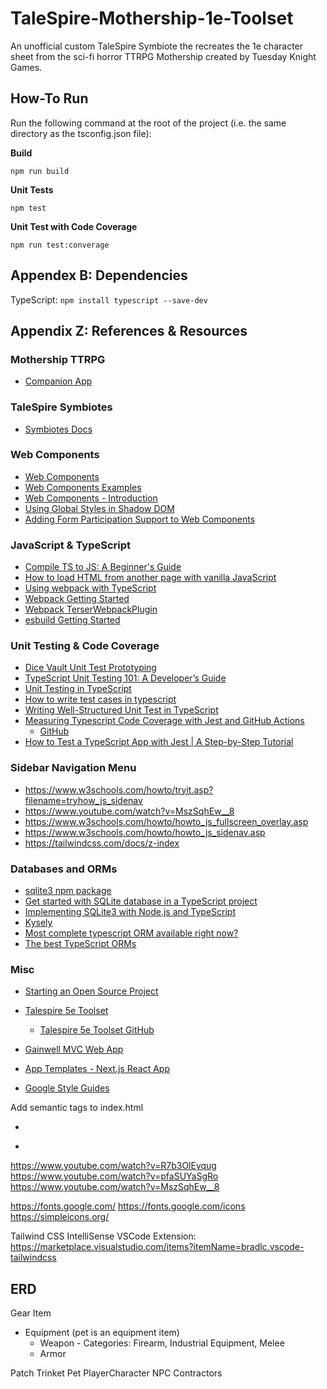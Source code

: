 # TaleSpire-Mothership-1e-Toolset

An unofficial custom TaleSpire Symbiote the recreates the 1e character sheet from the sci-fi horror TTRPG Mothership created by Tuesday Knight Games.

## How-To Run

Run the following command at the root of the project (i.e. the same directory as the tsconfig.json file):

**Build**

`npm run build`

**Unit Tests**

`npm test`

**Unit Test with Code Coverage**

`npm run test:converage`

## Appendex B: Dependencies

TypeScript: `npm install typescript --save-dev`

## Appendix Z: References & Resources

### Mothership TTRPG

-   [Companion App](https://mothershipcompanion.com/)

### TaleSpire Symbiotes

-   [Symbiotes Docs](https://symbiote-docs.talespire.com/)

### Web Components

-   [Web Components](https://developer.mozilla.org/en-US/docs/Web/API/Web_components)
-   [Web Components Examples](https://github.com/mdn/web-components-examples/tree/main)
-   [Web Components - Introduction](https://www.webcomponents.org/introduction)
-   [Using Global Styles in Shadow DOM](<https://eisenbergeffect.medium.com/using-global-styles-in-shadow-dom-5b80e802e89d#:~:text=Adding%20Global%20Styles%20to%20Declarative%20Shadow%20DOM%20(DSD)&text=The%20adopt%2Dglobal%2Dstyles%20element,once%20the%20work%20is%20done.>)
-   [Adding Form Participation Support to Web Components](https://www.raymondcamden.com/2023/05/24/adding-form-participation-support-to-web-components)

### JavaScript & TypeScript

-   [Compile TS to JS: A Beginner's Guide](https://daily.dev/blog/compile-ts-to-js-a-beginners-guide)
-   [How to load HTML from another page with vanilla JavaScript](https://gomakethings.com/how-to-load-html-from-another-page-with-vanilla-javascript/)
-   [Using webpack with TypeScript](https://blog.logrocket.com/using-webpack-typescript/)
-   [Webpack Getting Started](https://webpack.js.org/guides/getting-started/)
-   [Webpack TerserWebpackPlugin](https://webpack.js.org/plugins/terser-webpack-plugin/)
-   [esbuild Getting Started](https://esbuild.github.io/getting-started/)

### Unit Testing & Code Coverage

-   [Dice Vault Unit Test Prototyping](https://github.com/JasonCostanza/Dice-Vault/compare/main...kbarnett/unit-tests-prototype)
-   [TypeScript Unit Testing 101: A Developer’s Guide](https://www.testim.io/blog/typescript-unit-testing-101/)
-   [Unit Testing in TypeScript](https://refraction.dev/blog/unit-testing-in-typescript)
-   [How to write test cases in typescript](https://medium.com/design-bootcamp/how-to-write-test-cases-in-typescript-fa7a263b7833)
-   [Writing Well-Structured Unit Test in TypeScript](https://dev.to/arifintahu/writing-well-structured-unit-test-in-typescript-2hal)
-   [Measuring Typescript Code Coverage with Jest and GitHub Actions](https://about.codecov.io/blog/measuring-typescript-code-coverage-with-jest-and-github-actions/)
    -   [GitHub](https://github.com/amacgregor/codecov-jest-github-actions/blob/main/jest.config.ts)
-   [How to Test a TypeScript App with Jest | A Step-by-Step Tutorial](https://www.meticulous.ai/blog/jest-typescript)

### Sidebar Navigation Menu

-   https://www.w3schools.com/howto/tryit.asp?filename=tryhow_js_sidenav
-   https://www.youtube.com/watch?v=MszSqhEw__8
-   https://www.w3schools.com/howto/howto_js_fullscreen_overlay.asp
-   https://www.w3schools.com/howto/howto_js_sidenav.asp
-   https://tailwindcss.com/docs/z-index

### Databases and ORMs

-   [sqlite3 npm package](https://www.npmjs.com/package/sqlite3?activeTab=readme)
-   [Get started with SQLite database in a TypeScript project](https://www.octans-solutions.fr/en/articles/sqlite-typescript)
-   [Implementing SQLite3 with Node.js and TypeScript](https://koraytug.hashnode.dev/implementing-sqlite3-with-nodejs-and-typescript)
-   [Kysely](https://kysely.dev/)
-   [Most complete typescript ORM available right now?](https://www.reddit.com/r/node/comments/1627z0m/most_complete_typescript_orm_available_right_now/)
-   [The best TypeScript ORMs](https://blog.logrocket.com/best-typescript-orms/)

### Misc

-   [Starting an Open Source Project](https://opensource.guide/starting-a-project/)
-   [Talespire 5e Toolset](https://mod.io/g/talespire/m/talespire-5e-toolset#description)
    -   [Talespire 5e Toolset GitHub](https://github.com/Roger4325/TaleSpire-VTT)
-   [Gainwell MVC Web App](https://dev.azure.com/stanfieldsystems/Gainwell%20AFL-PA/_git/Gainwell%20AFL-PA?version=GBmain&path=/Gainwell.MediCal.AFLPA/Gainwell.MediCal.AFLPA.Presentation.MvcWebApp)
-   [App Templates - Next.js React App](https://dev.azure.com/stanfieldsystems/SSI%20Application%20Templates/_git/SSI%20Application%20Templates?version=GBmain&path=/react/src/NextJsWebApp)

-   [Google Style Guides](https://google.github.io/styleguide/)

Add semantic tags to index.html

-   <nav>
-   <main>

https://www.youtube.com/watch?v=R7b3OlEyqug
https://www.youtube.com/watch?v=pfaSUYaSgRo
https://www.youtube.com/watch?v=MszSqhEw__8

https://fonts.google.com/
https://fonts.google.com/icons
https://simpleicons.org/

Tailwind CSS IntelliSense VSCode Extension: https://marketplace.visualstudio.com/items?itemName=bradlc.vscode-tailwindcss

## ERD

Gear Item

-   Equipment (pet is an equipment item)
    -   Weapon - Categories: Firearm, Industrial Equipment, Melee
    -   Armor

Patch
Trinket
Pet
PlayerCharacter
NPC
Contractors
